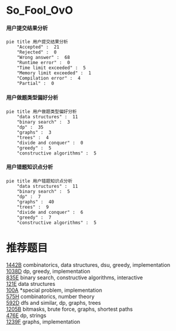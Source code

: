 # So_Fool_OvO

<!-- tabs:start -->



#### **用户提交结果分析**

```mermaid
pie title 用户提交结果分析
    "Accepted" :  21
    "Rejected" :  0
    "Wrong answer" :  68
    "Runtime error" :  0
    "Time limit exceeded" :  5
    "Memory limit exceeded" :  1
    "Compilation error" :  4
    "Partial" :  0
```

#### **用户做题类型偏好分析**

```mermaid
pie title 用户做题类型偏好分析
    "data structures" :  11
    "binary search" :  3
    "dp" :  35
    "graphs" :  3
    "trees" :  4
    "divide and conquer" :  0
    "greedy" :  5
    "constructive algorithms" :  5
```
#### **用户错题知识点分析**

```mermaid
pie title 用户错题知识点分析
    "data structures" :  11
    "binary search" :  5
    "dp" :  7
    "graphs" :  40
    "trees" :  9
    "divide and conquer" :  6
    "greedy" :  7
    "constructive algorithms" :  5
```



<!-- tabs:end -->
# 推荐题目
[1442B](https://codeforces.com/contest/1442/problem/B)		combinatorics,
                        data structures,
                        dsu,
                        greedy,
                        implementation		  
[1038D](https://codeforces.com/contest/1038/problem/D)		dp,
                        greedy,
                        implementation		  
[835E](https://codeforces.com/contest/835/problem/E)		binary search,
                        constructive algorithms,
                        interactive		  
[121E](https://codeforces.com/contest/121/problem/E)		data structures		  
[100A](https://codeforces.com/contest/100/problem/A)		*special problem,
                        implementation		  
[575H](https://codeforces.com/contest/575/problem/H)		combinatorics,
                        number theory		  
[592D](https://codeforces.com/contest/592/problem/D)		dfs and similar,
                        dp,
                        graphs,
                        trees		  
[1205B](https://codeforces.com/contest/1205/problem/B)		bitmasks,
                        brute force,
                        graphs,
                        shortest paths		  
[476E](https://codeforces.com/contest/476/problem/E)		dp,
                        strings		  
[1239F](https://codeforces.com/contest/1239/problem/F)		graphs,
                        implementation		  
